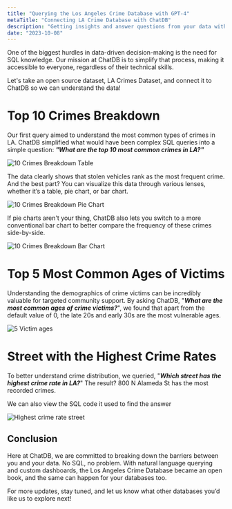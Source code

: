 ```yaml
---
title: "Querying the Los Angeles Crime Database with GPT-4"
metaTitle: "Connecting LA Crime Database with ChatDB"
description: "Getting insights and answer questions from your data without SQL."
date: "2023-10-08"
---
```


One of the biggest hurdles in data-driven decision-making is the need for SQL knowledge. Our mission at ChatDB is to simplify that process, making it accessible to everyone, regardless of their technical skills.

Let's take an open source dataset, LA Crimes Dataset, and connect it to ChatDB so we can understand the data!

# Top 10 Crimes Breakdown

Our first query aimed to understand the most common types of crimes in LA. ChatDB simplified what would have been complex SQL queries into a simple question: **_"What are the top 10 most common crimes in LA?"_**

![10 Crimes Breakdown Table](/images/10-crimes-breakdown.jpg)

The data clearly shows that stolen vehicles rank as the most frequent crime. And the best part? You can visualize this data through various lenses, whether it’s a table, pie chart, or bar chart.

![10 Crimes Breakdown Pie Chart](/images/10-crimes-breakdown-pie.jpg)

If pie charts aren't your thing, ChatDB also lets you switch to a more conventional bar chart to better compare the frequency of these crimes side-by-side.

![10 Crimes Breakdown Bar Chart](/images/10-crimes-breakdown-bar.jpg)

# Top 5 Most Common Ages of Victims

Understanding the demographics of crime victims can be incredibly valuable for targeted community support. By asking ChatDB, "**_What are the most common ages of crime victims?_**", we found that apart from the default value of 0, the late 20s and early 30s are the most vulnerable ages.

![5 Victim ages](/images/5-victims.jpg)

# Street with the Highest Crime Rates

To better understand crime distribution, we queried, "**_Which street has the highest crime rate in LA?_**" The result? 800 N Alameda St has the most recorded crimes.

We can also view the SQL code it used to find the answer

![Highest crime rate street](/images/la-crime-rate.jpg)

## Conclusion

Here at ChatDB, we are committed to breaking down the barriers between you and your data. No SQL, no problem. With natural language querying and custom dashboards, the Los Angeles Crime Database became an open book, and the same can happen for your databases too.

For more updates, stay tuned, and let us know what other databases you’d like us to explore next!
